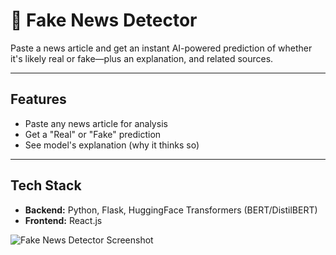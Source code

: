 # 📰 Fake News Detector

Paste a news article and get an instant AI-powered prediction of whether it's likely real or fake—plus an explanation, and related sources.

---

## Features

- Paste any news article for analysis
- Get a "Real" or "Fake" prediction
- See model's explanation (why it thinks so)
---

## Tech Stack

- **Backend:** Python, Flask, HuggingFace Transformers (BERT/DistilBERT)
- **Frontend:** React.js

![Fake News Detector Screenshot](./frontend/src/assets/Demo_image.png.png)


